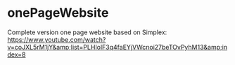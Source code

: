 # onePageWebsite
Complete version one page website based on Simplex:  https://www.youtube.com/watch?v=coJXL5rM1jY&amp;list=PLHIolF3q4faEYjVWcnoi27beTOvPyhM13&amp;index=8

